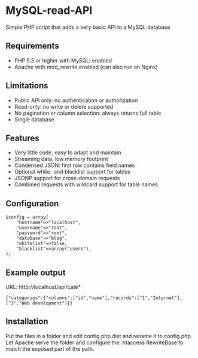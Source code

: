 # MySQL-read-API

Simple PHP script that adds a very basic API to a MySQL database

## Requirements

  - PHP 5.3 or higher with MySQLi enabled
  - Apache with mod_rewrite enabled (can also run on Nginx)

## Limitations

  - Public API only: no authentication or authorization
  - Read-only: no write or delete supported
  - No pagination or column selection: always returns full table
  - Single database

## Features

  - Very little code, easy to adapt and maintain
  - Streaming data, low memory footprint
  - Condensed JSON: first row contains field names
  - Optional white- and blacklist support for tables
  - JSONP support for cross-domain requests
  - Combined requests with wildcard support for table names

## Configuration

```
$config = array(
    "hostname"=>"localhost",
    "username"=>"root",
    "password"=>"root",
    "database"=>"blog",
    "whitelist"=>false,
    "blacklist"=>array("users"),
);
```

## Example output

URL: http://localhost/api/cate*

```
{"categories":{"columns":["id","name"],"records":["1","Internet"],["3","Web development"]}}
```

## Installation

Put the files in a folder and edit config.php.dist and rename it to config.php. Let Apache serve the folder and configure the .htaccess RewriteBase to match the exposed part of the path.

